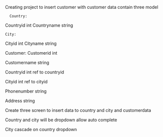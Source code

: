 Creating project to insert customer with customer data contain three model
 
      Country:
    
 Countryid int
Countryname string
 
    City:
 
Cityid int
Cityname string
 
Customer:
Customerid int
 
Customername string
 
Countryid int  ref to countryid
 
Cityid int ref to cityid
 
Phonenumber string
 
Address string
 
Create three screen to insert data to country and city and customerdata
 
Country and city will be dropdown allow auto complete
 
City cascade on country dropdown
